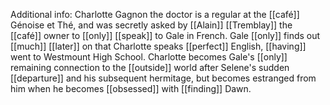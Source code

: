 Additional info: Charlotte Gagnon the doctor is a regular at the [[café]] Génoise et Thé, and was secretly asked by [[Alain]] [[Tremblay]] the [[café]] owner to [[only]] [[speak]] to Gale in French. Gale [[only]] finds out [[much]] [[later]] on that Charlotte speaks [[perfect]] English, [[having]] went to Westmount High School. Charlotte becomes Gale's [[only]] remaining connection to the [[outside]] world after Selene's sudden [[departure]] and his subsequent hermitage, but becomes estranged from him when he becomes [[obsessed]] with [[finding]] Dawn.



